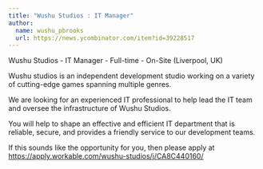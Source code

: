 ```yaml
---
title: "Wushu Studios : IT Manager"
author:
  name: wushu_pbrooks
  url: https://news.ycombinator.com/item?id=39228517
---
```

Wushu Studios - IT Manager - Full-time - On-Site (Liverpool, UK)

Wushu studios is an independent development studio working on a variety of cutting-edge games spanning multiple genres.

We are looking for an experienced IT professional to help lead the IT team and oversee the infrastructure of Wushu Studios.

You will help to shape an effective and efficient IT department that is reliable, secure, and provides a friendly service to our development teams.

If this sounds like the opportunity for you, then please apply at <a href="https:&#x2F;&#x2F;apply.workable.com&#x2F;wushu-studios&#x2F;j&#x2F;CA8C440160&#x2F;" rel="nofollow">https:&#x2F;&#x2F;apply.workable.com&#x2F;wushu-studios&#x2F;j&#x2F;CA8C440160&#x2F;</a>
